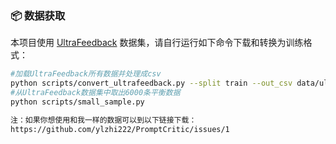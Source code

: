 ### 📦 数据获取

本项目使用 [UltraFeedback](https://huggingface.co/datasets/openbmb/UltraFeedback) 数据集，请自行运行如下命令下载和转换为训练格式：

```bash
#加载UltraFeedback所有数据并处理成csv
python scripts/convert_ultrafeedback.py --split train --out_csv data/ultrafeedback_promptcritic.csv
#从UltraFeedback数据集中取出6000条平衡数据
python scripts/small_sample.py

注：如果你想使用和我一样的数据可以到以下链接下载：
https://github.com/ylzhi222/PromptCritic/issues/1
